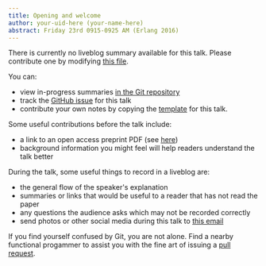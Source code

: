 ```yaml
---
title: Opening and welcome
author: your-uid-here (your-name-here)
abstract: Friday 23rd 0915-0925 AM (Erlang 2016)
---
```


There is currently no liveblog summary available for this talk. Please contribute one by modifying [this file](https://github.com/ocamllabs/icfp2016-blog/blob/master/Erlang/opening-and-welcome.md).

You can:
* view in-progress summaries [in the Git repository](https://github.com/ocamllabs/icfp2016-blog/tree/master/Erlang/opening-and-welcome/)
* track the [GitHub issue](https://github.com/ocamllabs/icfp2016-blog/issues/133) for this talk
* contribute your own notes by copying the [template](opening-and-welcome/template.md) for this talk.

Some useful contributions before the talk include:
* a link to an open access preprint PDF (see [here](https://github.com/gasche/icfp2016-papers))
* background information you might feel will help readers understand the talk better

During the talk, some useful things to record in a liveblog are:
* the general flow of the speaker's explanation
* summaries or links that would be useful to a reader that has not read the paper
* any questions the audience asks which may not be recorded correctly
* send photos or other social media during this talk to [this email](mailto:icfp16.photos@gmail.com?subject=Erlang:opening-and-welcome)

If you find yourself confused by Git, you are not alone. Find a nearby functional progammer
to assist you with the fine art of issuing a [pull request](https://help.github.com/articles/about-pull-requests/).

